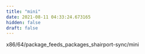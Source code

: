 ```yaml
---
title: "mini"
date: 2021-08-11 04:33:24.673165
hidden: false
draft: false
---
```


x86/64/package_feeds_packages_shairport-sync/mini

